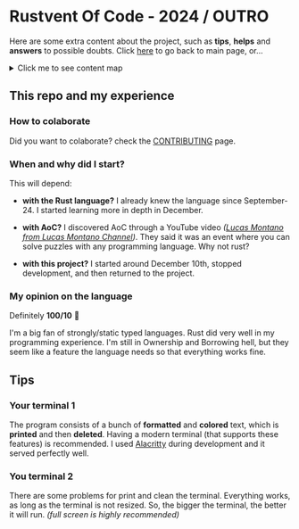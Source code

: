 Rustvent Of Code - 2024 / OUTRO
===============================

Here are some extra content about the project, such as **tips**,
**helps** and **answers** to possible doubts. Click [here][repo-link]
to go back to main page, or...

<details>
  <summary>Click me to see content map</summary>
  
  - [This repo and my experience](#this-repo-and-my-experience)
    - [How to colaborate](#how-to-colaborate)
    - [When and why did I start?](#when-and-why-did-i-start)
    - [My opinion on the language](#my-opinion-on-the-language)

  - [Tips](#tips)
    - [Your terminal 1](#your-terminal-1)
    - [Your terminal 2](#your-terminal-2)

</details>



## This repo and my experience

### How to colaborate

Did you want to colaborate? check the
[CONTRIBUTING][contributing-link] page.

### When and why did I start?

This will depend:

  - **with the Rust language?** I already knew the language since
    September-24. I started learning more in depth in December.

  - **with AoC?** I discovered AoC through a YouTube video
    _([Lucas Montano from Lucas Montano Channel][lucas-montano])_.
    They said it was an event where you can solve puzzles with any
    programming language. Why not rust?

  - **with this project?** I started around December 10th, stopped
    development, and then returned to the project.

### My opinion on the language

Definitely **100/10** 🌟

I'm a big fan of strongly/static typed languages. Rust did very well
in my programming experience. I'm still in Ownership and Borrowing
hell, but they seem like a feature the language needs so that
everything works fine.



## Tips

### Your terminal 1

The program consists of a bunch of **formatted** and **colored**
text, which is **printed** and then **deleted**. Having a modern
terminal (that supports these features) is recommended. I used
[Alacritty][alacritty-link] during development and it served
perfectly well.

### You terminal 2

There are some problems for print and clean the terminal. Everything
works, as long as the terminal is not resized. So, the bigger the
terminal, the better it will run. _(full screen is highly
recommended)_



[repo-link]: https://github.com/nasccped/rustvent-of-code-2024
[contributing-link]: ./CONTRIBUTING.md
[lucas-montano]: https://www.youtube.com/@LucasMontano
[alacritty-link]: https://alacritty.org/
